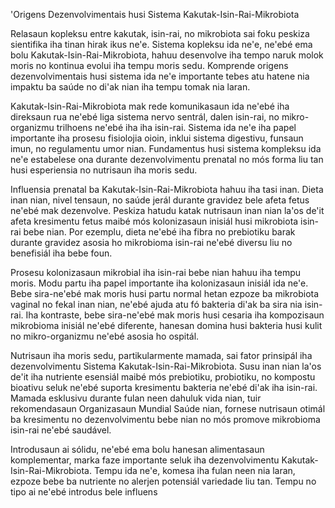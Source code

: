 'Origens Dezenvolvimentais husi Sistema Kakutak-Isin-Rai-Mikrobiota

Relasaun kopleksu entre kakutak, isin-rai, no mikrobiota sai foku peskiza sientifika iha tinan hirak ikus ne'e. Sistema kopleksu ida ne'e, ne'ebé ema bolu Kakutak-Isin-Rai-Mikrobiota, hahuu desenvolve iha tempo naruk molok moris no kontinua evolui iha tempu moris sedu. Komprende origens dezenvolvimentais husi sistema ida ne'e importante tebes atu hatene nia impaktu ba saúde no di'ak nian iha tempu tomak nia laran.

Kakutak-Isin-Rai-Mikrobiota mak rede komunikasaun ida ne'ebé iha direksaun rua ne'ebé liga sistema nervo sentrál, dalen isin-rai, no mikro-organizmu trilhoens ne'ebé iha iha isin-rai. Sistema ida ne'e iha papel importante iha prosesu fisiolojia oioin, inklui sistema digestivu, funsaun imun, no regulamentu umor nian. Fundamentus husi sistema kompleksu ida ne'e estabelese ona durante dezenvolvimentu prenatal no mós forma liu tan husi esperiensia no nutrisaun iha moris sedu.

Influensia prenatal ba Kakutak-Isin-Rai-Mikrobiota hahuu iha tasi inan. Dieta inan nian, nivel tensaun, no saúde jerál durante gravidez bele afeta fetus ne'ebé mak dezenvolve. Peskiza hatudu katak nutrisaun inan nian la'os de'it afeta kresimentu fetus maibé mós kolonizasaun inisiál husi mikrobiota isin-rai bebe nian. Por ezemplu, dieta ne'ebé iha fibra no prebiotiku barak durante gravidez asosia ho mikrobioma isin-rai ne'ebé diversu liu no benefisiál iha bebe foun.

Prosesu kolonizasaun mikrobial iha isin-rai bebe nian hahuu iha tempu moris. Modu partu iha papel importante iha kolonizasaun inisiál ida ne'e. Bebe sira-ne'ebé mak moris husi partu normal hetan ezpoze ba mikrobiota vaginal no fekal inan nian, ne'ebé ajuda atu fó bakteria di'ak ba sira nia isin-rai. Iha kontraste, bebe sira-ne'ebé mak moris husi cesaria iha kompozisaun mikrobioma inisiál ne'ebé diferente, hanesan domina husi bakteria husi kulit no mikro-organizmu ne'ebé asosia ho ospitál.

Nutrisaun iha moris sedu, partikularmente mamada, sai fator prinsipál iha dezenvolvimentu Sistema Kakutak-Isin-Rai-Mikrobiota. Susu inan nian la'os de'it iha nutriente esensiál maibé mós prebiotiku, probiotiku, no kompostu bioativu seluk ne'ebé suporta kresimentu bakteria ne'ebé di'ak iha isin-rai. Mamada esklusivu durante fulan neen dahuluk vida nian, tuir rekomendasaun Organizasaun Mundial Saúde nian, fornese nutrisaun otimál ba kresimentu no dezenvolvimentu bebe nian no mós promove mikrobioma isin-rai ne'ebé saudável.

Introdusaun ai sólidu, ne'ebé ema bolu hanesan alimentasaun komplementar, marka faze importante seluk iha dezenvolvimentu Kakutak-Isin-Rai-Mikrobiota. Tempu ida ne'e, komesa iha fulan neen nia laran, ezpoze bebe ba nutriente no alerjen potensiál variedade liu tan. Tempu no tipo ai ne'ebé introdus bele influens